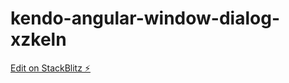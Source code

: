 # kendo-angular-window-dialog-xzkeln

[Edit on StackBlitz ⚡️](https://stackblitz.com/edit/kendo-angular-window-dialog-xzkeln)